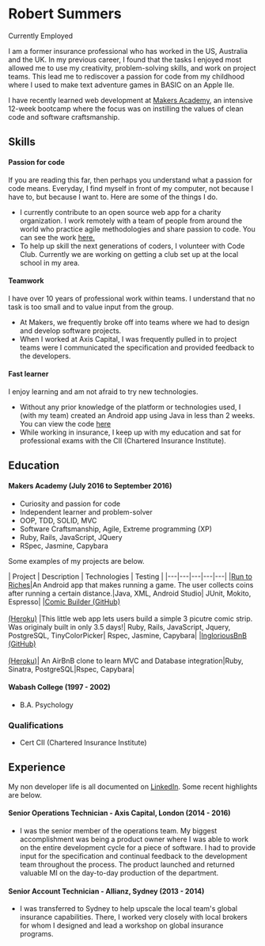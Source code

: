# Robert Summers

Currently Employed

I am a former insurance professional who has worked in the US, Australia and the UK.  In my previous career, I found that the tasks I enjoyed most allowed me to use my creativity, problem-solving skills, and work on project teams.  This lead me to rediscover a passion for code from my childhood where I used to make text adventure games in BASIC on an Apple IIe.

I have recently learned web development at [Makers Academy](http://www.makersacademy.com/), an intensive 12-week bootcamp where the focus was on instilling the values of clean code and software craftsmanship.

## Skills

#### Passion for code
If you are reading this far, then perhaps you understand what a passion for code means.  Everyday, I find myself in front of my computer, not because I have to, but because I want to.  Here are some of the things I do.
* I currently contribute to an open source web app for a charity organization.  I work remotely with a team of people from around the world who practice agile methodologies and share passion to code.  You can see the work [here.](https://github.com/Rob-rls/LocalSupport)
* To help up skill the next generations of coders, I volunteer with Code Club.  Currently we are working on getting a club set up at the local school in my area.

#### Teamwork

I have over 10 years of professional work within teams.  I understand that no task is too small and to value input from the group.
  * At Makers, we frequently broke off into teams where we had to design and develop software projects.
  * When I worked at Axis Capital, I was frequently pulled in to project teams were I communicated the specification and provided feedback to the developers.

#### Fast learner
I enjoy learning and am not afraid to try new technologies.
* Without any prior knowledge of the platform or technologies used, I (with my team) created an Android app using Java in less than 2 weeks.  You can view the code [here](https://github.com/Rob-rls/PlatformerRun)
* While working in insurance, I keep up with my education and sat for professional exams with the CII (Chartered Insurance Institute).

## Education

#### Makers Academy (July 2016 to September 2016)

- Curiosity and passion for code
- Independent learner and problem-solver
- OOP, TDD, SOLID, MVC
- Software Craftsmanship, Agile, Extreme programming (XP)
- Ruby, Rails, JavaScript, JQuery
- RSpec, Jasmine, Capybara

Some examples of my projects are below.

| Project | Description | Technologies | Testing |
|---|---|---|---|---|
|[Run to Riches](https://github.com/Rob-rls/PlatformerRun)|An Android app that makes running a game.  The user collects coins after running a certain distance.|Java, XML, Android Studio| JUnit, Mokito, Espresso|
|[Comic Builder (GitHub)](https://github.com/Rob-rls/comic-builder.git)<br><br> [(Heroku)](http://comic-builder.herokuapp.com/) |This little web app lets users build a simple 3 picutre comic strip. Was originaly built in only 3.5 days!| Ruby, Rails, JavaScript, Jquery, PostgreSQL, TinyColorPicker| Rspec, Jasmine, Capybara|
|[IngloriousBnB (GitHub)](https://github.com/samjbro/inglourious-BnBsterds)<br><br> [(Heroku)](https://inglourious-bnbsterds.herokuapp.com/)| An AirBnB clone to learn MVC and Database integration|Ruby, Sinatra, PostgreSQL|Rspec, Capybara|

#### Wabash College (1997 - 2002)

- B.A. Psychology

### Qualifications
- Cert CII (Chartered Insurance Institute)

## Experience

My non developer life is all documented on [LinkedIn](https://www.linkedin.com/in/robert-summers-5213578b).  Some recent highlights are below.

#### Senior Operations Technician - Axis Capital, London (2014 - 2016)
  * I was the senior member of the operations team.  My biggest accomplishment was being a product owner where I was able to work on the entire development cycle for a piece of software.  I had to provide input for the specification and continual feedback to the development team throughout the process.  The product launched and returned valuable MI on the day-to-day production of the department.

#### Senior Account Technician - Allianz, Sydney (2013 - 2014)
  * I was transferred to Sydney to help upscale the local team's global insurance capabilities.  There, I worked very closely with local brokers for whom I designed and lead a workshop on global insurance programs.
